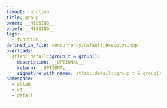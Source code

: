 ```yaml
---
layout: function
title: group
owner: __MISSING__
brief: __MISSING__
tags:
  - function
defined_in_file: concurrency/default_executor.hpp
overloads:
  stlab::detail::group_t & group():
    description: __OPTIONAL__
    return: __OPTIONAL__
    signature_with_names: stlab::detail::group_t & group()
namespace:
  - stlab
  - v1
  - detail
---
```


